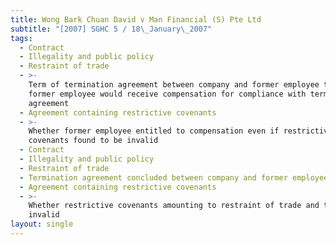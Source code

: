 ```yaml
---
title: Wong Bark Chuan David v Man Financial (S) Pte Ltd
subtitle: "[2007] SGHC 5 / 18\_January\_2007"
tags:
  - Contract
  - Illegality and public policy
  - Restraint of trade
  - >-
    Term of termination agreement between company and former employee that
    former employee would receive compensation for compliance with terms of
    agreement
  - Agreement containing restrictive covenants
  - >-
    Whether former employee entitled to compensation even if restrictive
    covenants found to be invalid
  - Contract
  - Illegality and public policy
  - Restraint of trade
  - Termination agreement concluded between company and former employee
  - Agreement containing restrictive covenants
  - >-
    Whether restrictive covenants amounting to restraint of trade and therefore
    invalid
layout: single
---
```


